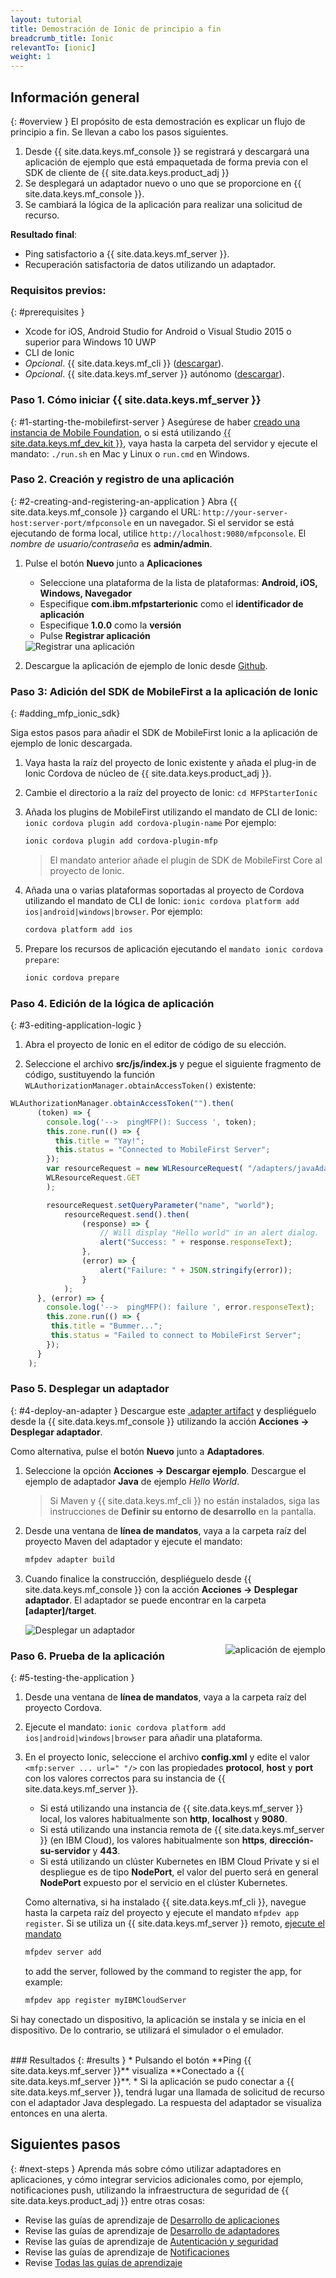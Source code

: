 ```yaml
---
layout: tutorial
title: Demostración de Ionic de principio a fin
breadcrumb_title: Ionic
relevantTo: [ionic]
weight: 1
---
```

<!-- NLS_CHARSET=UTF-8 -->
## Información general
{: #overview }
El propósito de esta demostración es explicar un flujo de principio a fin. Se llevan a cabo los pasos siguientes.

1. Desde {{ site.data.keys.mf_console }} se registrará y descargará una aplicación de ejemplo que está empaquetada de forma previa con el SDK de cliente de {{ site.data.keys.product_adj }}
2. Se desplegará un adaptador nuevo o uno que se proporcione en {{ site.data.keys.mf_console }}.  
3. Se cambiará la lógica de la aplicación para realizar una solicitud de recurso.

**Resultado final**:

* Ping satisfactorio a {{ site.data.keys.mf_server }}.
* Recuperación satisfactoria de datos utilizando un adaptador.

### Requisitos previos:
{: #prerequisites }
* Xcode for iOS, Android Studio for Android o Visual Studio 2015 o superior para Windows 10 UWP
* CLI de Ionic
* *Opcional*. {{ site.data.keys.mf_cli }} ([descargar]({{site.baseurl}}/downloads)).
* *Opcional*. {{ site.data.keys.mf_server }} autónomo ([descargar]({{site.baseurl}}/downloads)).

### Paso 1. Cómo iniciar {{ site.data.keys.mf_server }}
{: #1-starting-the-mobilefirst-server }
Asegúrese de haber [creado una instancia de Mobile Foundation](../../bluemix/using-mobile-foundation), o si está utilizando [{{ site.data.keys.mf_dev_kit }}](../../installation-configuration/development/mobilefirst), vaya hasta la carpeta del servidor y ejecute el mandato: `./run.sh` en Mac y Linux o `run.cmd` en Windows.

### Paso 2. Creación y registro de una aplicación
{: #2-creating-and-registering-an-application }
Abra {{ site.data.keys.mf_console }} cargando el URL: `http://your-server-host:server-port/mfpconsole` en un navegador. Si el servidor se está ejecutando de forma local, utilice `http://localhost:9080/mfpconsole`. El *nombre de usuario/contraseña* es **admin/admin**.

1. Pulse el botón **Nuevo** junto a **Aplicaciones**
    * Seleccione una plataforma de la lista de plataformas: **Android, iOS, Windows, Navegador**
    * Especifique **com.ibm.mfpstarterionic** como el **identificador de aplicación**
    * Especifique **1.0.0** como la **versión**
    * Pulse **Registrar aplicación**

    <img class="gifplayer" alt="Registrar una aplicación" src="register-an-application-ionic.png"/>

2. Descargue la aplicación de ejemplo de Ionic desde [Github](https://github.ibm.com/MFPSamples/MFPStarterIonic).

### Paso 3: Adición del SDK de MobileFirst a la aplicación de Ionic
{: #adding_mfp_ionic_sdk}

Siga estos pasos para añadir el SDK de MobileFirst Ionic a la aplicación de ejemplo de Ionic descargada.

1. Vaya hasta la raíz del proyecto de Ionic existente y añada el plug-in de Ionic Cordova de núcleo de {{ site.data.keys.product_adj }}.

2. Cambie el directorio a la raíz del proyecto de Ionic: `cd MFPStarterIonic`

3. Añada los plugins de MobileFirst utilizando el mandato de CLI de Ionic: `ionic cordova plugin add cordova-plugin-name`
Por ejemplo:

   ```bash
   ionic cordova plugin add cordova-plugin-mfp
   ```

   > El mandato anterior añade el plugin de SDK de MobileFirst Core al proyecto de Ionic.

4. Añada una o varias plataformas soportadas al proyecto de Cordova utilizando el mandato de CLI de Ionic: `ionic cordova platform add ios|android|windows|browser`. Por ejemplo:

   ```bash
   cordova platform add ios
   ```

5. Prepare los recursos de aplicación ejecutando el `mandato ionic cordova prepare`:

   ```bash
   ionic cordova prepare
   ```

### Paso 4. Edición de la lógica de aplicación
{: #3-editing-application-logic }
1. Abra el proyecto de Ionic en el editor de código de su elección.

2. Seleccione el archivo **src/js/index.js** y pegue el siguiente fragmento de código, sustituyendo la función `WLAuthorizationManager.obtainAccessToken()` existente:

```javascript
WLAuthorizationManager.obtainAccessToken("").then(
      (token) => {
        console.log('-->  pingMFP(): Success ', token);
        this.zone.run(() => {
          this.title = "Yay!";
          this.status = "Connected to MobileFirst Server";
        });
        var resourceRequest = new WLResourceRequest( "/adapters/javaAdapter/resource/greet/",
        WLResourceRequest.GET
        );

        resourceRequest.setQueryParameter("name", "world");
            resourceRequest.send().then(
                (response) => {
                    // Will display "Hello world" in an alert dialog.
                    alert("Success: " + response.responseText);
                },
                (error) => {
                    alert("Failure: " + JSON.stringify(error));
                }
            );
      }, (error) => {
        console.log('-->  pingMFP(): failure ', error.responseText);
        this.zone.run(() => {
         this.title = "Bummer...";
         this.status = "Failed to connect to MobileFirst Server";
        });
      }
    );
```

### Paso 5. Desplegar un adaptador
{: #4-deploy-an-adapter }
Descargue este [.adapter artifact](../javaAdapter.adapter) y despliéguelo desde la {{ site.data.keys.mf_console }} utilizando la acción **Acciones → Desplegar adaptador**.

Como alternativa, pulse el botón **Nuevo** junto a **Adaptadores**.  

1. Seleccione la opción **Acciones → Descargar ejemplo**. Descargue el ejemplo de adaptador **Java** de ejemplo *Hello World*.

    > Si Maven y {{ site.data.keys.mf_cli }} no están instalados, siga las instrucciones de **Definir su entorno de desarrollo** en la pantalla.

2. Desde una ventana de **línea de mandatos**, vaya a la carpeta raíz del proyecto Maven del adaptador y ejecute el mandato:

    ```bash
    mfpdev adapter build
    ```

3. Cuando finalice la construcción, despliéguelo desde {{ site.data.keys.mf_console }} con la acción **Acciones → Desplegar adaptador**. El adaptador se puede encontrar en la carpeta **[adapter]/target**.

    <img class="gifplayer" alt="Desplegar un adaptador" src="create-an-adapter.png"/>   


<img src="ionicQuickStart.png" alt="aplicación de ejemplo" style="float:right"/>

### Paso 6. Prueba de la aplicación
{: #5-testing-the-application }
1. Desde una ventana de **línea de mandatos**, vaya a la carpeta raíz del proyecto Cordova.
2. Ejecute el mandato: `ionic cordova platform add ios|android|windows|browser` para añadir una plataforma.
3. En el proyecto Ionic, seleccione el archivo **config.xml** y edite el valor `<mfp:server ... url=" "/>` con las propiedades **protocol**, **host** y **port** con los valores correctos para su instancia de {{ site.data.keys.mf_server }}.
    * Si está utilizando una instancia de {{ site.data.keys.mf_server }} local, los valores habitualmente son **http**, **localhost** y **9080**.
    * Si está utilizando una instancia remota de {{ site.data.keys.mf_server }} (en IBM Cloud), los valores habitualmente son **https**, **dirección-su-servidor** y **443**.
    * Si está utilizando un clúster Kubernetes en IBM Cloud Private y si el despliegue es de tipo **NodePort**, el valor del puerto será en general **NodePort** expuesto por el servicio en el clúster Kubernetes.

    Como alternativa, si ha instalado {{ site.data.keys.mf_cli }}, navegue hasta la carpeta raíz del proyecto y ejecute el mandato `mfpdev app register`. Si se utiliza un {{ site.data.keys.mf_server }} remoto, [ejecute el mandato](../../application-development/using-mobilefirst-cli-to-manage-mobilefirst-artifacts/#add-a-new-server-instance)
    ```bash
    mfpdev server add
    ```
     to add the server, followed by the command to register the app, for example:
    ```bash
    mfpdev app register myIBMCloudServer
    ```

Si hay conectado un dispositivo, la aplicación se instala y se inicia en el dispositivo.
De lo contrario, se utilizará el simulador o el emulador.

<br clear="all"/>
### Resultados
{: #results }
* Pulsando el botón **Ping {{ site.data.keys.mf_server }}** visualiza **Conectado a {{ site.data.keys.mf_server }}**.
* Si la aplicación se pudo conectar a {{ site.data.keys.mf_server }}, tendrá lugar una llamada de solicitud de recurso con el adaptador Java desplegado. La respuesta del adaptador se visualiza entonces en una alerta.

## Siguientes pasos
{: #next-steps }
Aprenda más sobre cómo utilizar adaptadores en aplicaciones, y cómo integrar servicios adicionales como, por ejemplo, notificaciones push, utilizando la infraestructura de seguridad de {{ site.data.keys.product_adj }} entre otras cosas:

- Revise las guías de aprendizaje de [Desarrollo de aplicaciones](../../application-development/)
- Revise las guías de aprendizaje de [Desarrollo de adaptadores](../../adapters/)
- Revise las guías de aprendizaje de [Autenticación y seguridad](../../authentication-and-security/)
- Revise las guías de aprendizaje de [Notificaciones](../../notifications/)
- Revise [Todas las guías de aprendizaje](../../all-tutorials)
